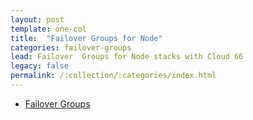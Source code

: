 ```yaml
---
layout: post
template: one-col
title:  "Failover Groups for Node"
categories: failover-groups
lead: Failover  Groups for Node stacks with Cloud 66
legacy: false
permalink: /:collection/:categories/index.html
---
```




- [Failover Groups](failover-groups.html)
